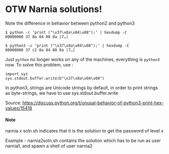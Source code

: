 # OTW Narnia solutions!

Note the difference in behavior between python2 and python3

    $ python -c ‘print ("\x37\x8a\x04\x08");’ | hexdump -C
    00000000 37 8a 04 08 0a |7…|

    $ python3 -c ‘print ("\x37\x8a\x04\x08");’ | hexdump -C
    00000000 37 c2 8a 04 08 0a |7…|

Just `python` no longer works on any of the machines, everything is `python3` now. To solve this problem, use :

    import sys
    sys.stdout.buffer.write(b"\x37\x8a\x04\x08")

In python3, strings are Unicode strings by default, in order to print strings as byte-strings, we have to use sys.stdout.buffer.write

Source: https://discuss.python.org/t/unusal-behavior-of-python3-print-hex-values/15418


#### Note
narnia _x_ soln.sh indicates that it is the solution to get the password of level _x_ 

Example - narnia2soln.sh contains the solution which has to be run as user narnia1, and spawn a shell of user narnia2
